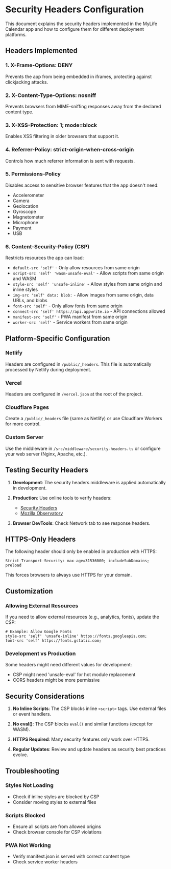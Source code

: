# Security Headers Configuration

This document explains the security headers implemented in the MyLife Calendar app and how to configure them for different deployment platforms.

## Headers Implemented

### 1. X-Frame-Options: DENY
Prevents the app from being embedded in iframes, protecting against clickjacking attacks.

### 2. X-Content-Type-Options: nosniff
Prevents browsers from MIME-sniffing responses away from the declared content type.

### 3. X-XSS-Protection: 1; mode=block
Enables XSS filtering in older browsers that support it.

### 4. Referrer-Policy: strict-origin-when-cross-origin
Controls how much referrer information is sent with requests.

### 5. Permissions-Policy
Disables access to sensitive browser features that the app doesn't need:
- Accelerometer
- Camera
- Geolocation
- Gyroscope
- Magnetometer
- Microphone
- Payment
- USB

### 6. Content-Security-Policy (CSP)
Restricts resources the app can load:
- `default-src 'self'` - Only allow resources from same origin
- `script-src 'self' 'wasm-unsafe-eval'` - Allow scripts from same origin and WASM
- `style-src 'self' 'unsafe-inline'` - Allow styles from same origin and inline styles
- `img-src 'self' data: blob:` - Allow images from same origin, data URLs, and blobs
- `font-src 'self'` - Only allow fonts from same origin
- `connect-src 'self' https://api.appwrite.io` - API connections allowed
- `manifest-src 'self'` - PWA manifest from same origin
- `worker-src 'self'` - Service workers from same origin

## Platform-Specific Configuration

### Netlify
Headers are configured in `/public/_headers`. This file is automatically processed by Netlify during deployment.

### Vercel
Headers are configured in `/vercel.json` at the root of the project.

### Cloudflare Pages
Create a `/public/_headers` file (same as Netlify) or use Cloudflare Workers for more control.

### Custom Server
Use the middleware in `/src/middleware/security-headers.ts` or configure your web server (Nginx, Apache, etc.).

## Testing Security Headers

1. **Development**: The security headers middleware is applied automatically in development.

2. **Production**: Use online tools to verify headers:
   - [Security Headers](https://securityheaders.com/)
   - [Mozilla Observatory](https://observatory.mozilla.org/)

3. **Browser DevTools**: Check Network tab to see response headers.

## HTTPS-Only Headers

The following header should only be enabled in production with HTTPS:

```
Strict-Transport-Security: max-age=31536000; includeSubDomains; preload
```

This forces browsers to always use HTTPS for your domain.

## Customization

### Allowing External Resources

If you need to allow external resources (e.g., analytics, fonts), update the CSP:

```
# Example: Allow Google Fonts
style-src 'self' 'unsafe-inline' https://fonts.googleapis.com;
font-src 'self' https://fonts.gstatic.com;
```

### Development vs Production

Some headers might need different values for development:
- CSP might need 'unsafe-eval' for hot module replacement
- CORS headers might be more permissive

## Security Considerations

1. **No Inline Scripts**: The CSP blocks inline `<script>` tags. Use external files or event handlers.

2. **No eval()**: The CSP blocks `eval()` and similar functions (except for WASM).

3. **HTTPS Required**: Many security features only work over HTTPS.

4. **Regular Updates**: Review and update headers as security best practices evolve.

## Troubleshooting

### Styles Not Loading
- Check if inline styles are blocked by CSP
- Consider moving styles to external files

### Scripts Blocked
- Ensure all scripts are from allowed origins
- Check browser console for CSP violations

### PWA Not Working
- Verify manifest.json is served with correct content type
- Check service worker headers